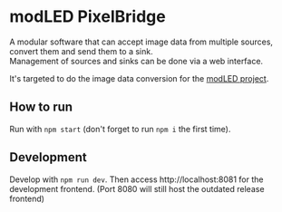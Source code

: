 # modLED PixelBridge
A modular software that can accept image data from multiple sources, convert them and send them to a sink.  
Management of sources and sinks can be done via a web interface.

It's targeted to do the image data conversion for the [modLED project](https://github.com/opendata-heilbronn/modLED).


## How to run
Run with `npm start` (don't forget to run `npm i` the first time).

## Development
Develop with `npm run dev`. Then access http://localhost:8081 for the development frontend. (Port 8080 will still host the outdated release frontend)